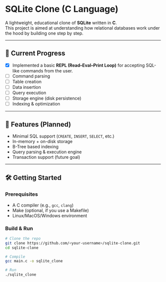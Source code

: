 # SQLite Clone (C Language)

A lightweight, educational clone of **SQLite** written in **C**.  
This project is aimed at understanding how relational databases work under the hood by building one step by step.

---

## 🚀 Current Progress
- [x] Implemented a basic **REPL (Read–Eval–Print Loop)** for accepting SQL-like commands from the user.
- [ ] Command parsing
- [ ] Table creation
- [ ] Data insertion
- [ ] Query execution
- [ ] Storage engine (disk persistence)
- [ ] Indexing & optimization

---

## 📖 Features (Planned)
- Minimal SQL support (`CREATE`, `INSERT`, `SELECT`, etc.)
- In-memory + on-disk storage
- B-Tree based indexing
- Query parsing & execution engine
- Transaction support (future goal)

---

## 🛠️ Getting Started

### Prerequisites
- A C compiler (e.g., `gcc`, `clang`)
- Make (optional, if you use a Makefile)
- Linux/MacOS/Windows environment

### Build & Run
```bash
# Clone the repo
git clone https://github.com/<your-username>/sqlite-clone.git
cd sqlite-clone

# Compile
gcc main.c -o sqlite_clone

# Run
./sqlite_clone
